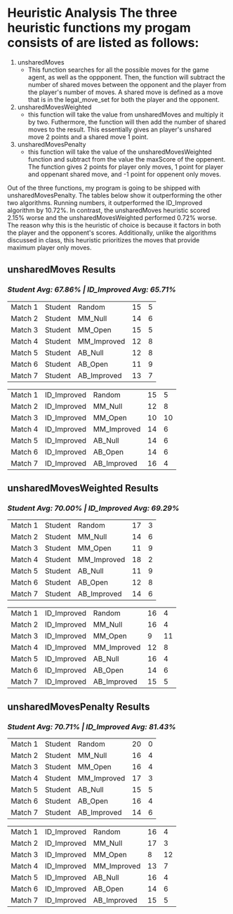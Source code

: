 # Heuristic Analysis The three heuristic functions my progam consists of are listed as follows:

1. unsharedMoves
    * This function searches for all the possible moves for the game agent, as well as the oppponent. Then, the function
      will subtract the number of shared moves between the opponent and the player from the player's number of moves. A
      shared move is defined as a move that is in the legal_move_set for both the player and the opponent. 
2. unsharedMovesWeighted
    * this function will take the value from unsharedMoves and multiply it by two. Futhermore, the function will then
      add the number of shared moves to the result. This essentially gives an player's unshared move 2 points and a
      shared move 1 point.  
3. unsharedMovesPenalty
    * this function will take the value of the unsharedMovesWeighted function and subtract from the value the maxScore
      of the oppenent. The function gives 2 points for player only moves, 1 point for player and oppenant shared move,
      and -1 point for oppenent only moves. 

Out of the three functions, my program is going to be shipped with unsharedMovesPenalty. The tables below show it outperforming the other two algorithms. Running numbers, it outperformed the ID_Improved algorithm by 10.72%. In contrast, the unsharedMoves heuristic scored 2.15% worse and the unsharedMovesWeighted performed 0.72% worse. The reason why this is the heuristic of choice is because it factors in both the player and the opponent's scores. Additionally, unlike the algorithms discussed in class, this heuristic prioritizes the moves that provide maximum player only moves. 


## unsharedMoves Results
### *Student Avg: 67.86% | ID_Improved Avg: 65.71%*

|         |         |             |    |   | 
|---------|---------|-------------|----|---| 
| Match 1 | Student | Random      | 15 | 5 | 
| Match 2 | Student | MM_Null     | 14 | 6 | 
| Match 3 | Student | MM_Open     | 15 | 5 | 
| Match 4 | Student | MM_Improved | 12 | 8 | 
| Match 5 | Student | AB_Null     | 12 | 8 | 
| Match 6 | Student | AB_Open     | 11 | 9 | 
| Match 7 | Student | AB_Improved | 13 | 7 | 


|         |             |             |    |    | 
|---------|-------------|-------------|----|----| 
| Match 1 | ID_Improved | Random      | 15 | 5  | 
| Match 2 | ID_Improved | MM_Null     | 12 | 8  | 
| Match 3 | ID_Improved | MM_Open     | 10 | 10 | 
| Match 4 | ID_Improved | MM_Improved | 14 | 6  | 
| Match 5 | ID_Improved | AB_Null     | 14 | 6  | 
| Match 6 | ID_Improved | AB_Open     | 14 | 6  | 
| Match 7 | ID_Improved | AB_Improved | 16 | 4  | 


## unsharedMovesWeighted Results
### *Student Avg: 70.00% | ID_Improved Avg: 69.29%*

|         |         |             |    |   | 
|---------|---------|-------------|----|---| 
| Match 1 | Student | Random      | 17 | 3 | 
| Match 2 | Student | MM_Null     | 14 | 6 | 
| Match 3 | Student | MM_Open     | 11 | 9 | 
| Match 4 | Student | MM_Improved | 18 | 2 | 
| Match 5 | Student | AB_Null     | 11 | 9 | 
| Match 6 | Student | AB_Open     | 12 | 8 | 
| Match 7 | Student | AB_Improved | 14 | 6 | 

|         |             |             |    |    | 
|---------|-------------|-------------|----|----| 
| Match 1 | ID_Improved | Random      | 16 | 4  | 
| Match 2 | ID_Improved | MM_Null     | 16 | 4  | 
| Match 3 | ID_Improved | MM_Open     | 9  | 11 | 
| Match 4 | ID_Improved | MM_Improved | 12 | 8  | 
| Match 5 | ID_Improved | AB_Null     | 16 | 4  | 
| Match 6 | ID_Improved | AB_Open     | 14 | 6  | 
| Match 7 | ID_Improved | AB_Improved | 15 | 5  | 


## unsharedMovesPenalty  Results
### *Student Avg: 70.71% | ID_Improved Avg: 81.43%*

|         |         |             |    |   | 
|---------|---------|-------------|----|---| 
| Match 1 | Student | Random      | 20 | 0 | 
| Match 2 | Student | MM_Null     | 16 | 4 | 
| Match 3 | Student | MM_Open     | 16 | 4 | 
| Match 4 | Student | MM_Improved | 17 | 3 | 
| Match 5 | Student | AB_Null     | 15 | 5 | 
| Match 6 | Student | AB_Open     | 16 | 4 | 
| Match 7 | Student | AB_Improved | 14 | 6 | 

|         |             |             |    |    | 
|---------|-------------|-------------|----|----| 
| Match 1 | ID_Improved | Random      | 16 | 4  | 
| Match 2 | ID_Improved | MM_Null     | 17 | 3  | 
| Match 3 | ID_Improved | MM_Open     | 8  | 12 | 
| Match 4 | ID_Improved | MM_Improved | 13 | 7  | 
| Match 5 | ID_Improved | AB_Null     | 16 | 4  | 
| Match 6 | ID_Improved | AB_Open     | 14 | 6  | 
| Match 7 | ID_Improved | AB_Improved | 15 | 5  | 


